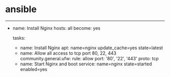 # ansible
---
- name: Install Nginx
  hosts: all
  become: yes
  
  tasks:
  - name: Install Nginx
    apt: name=nginx update_cache=yes state=latest
  - name: Allow all access to tcp port 80, 22, 443
    community.general.ufw:
    rule: allow
    port: '80', '22', '443'
    proto: tcp
  - name: Start Nginx and boot
    service: name=nginx state=started enabled=yes

